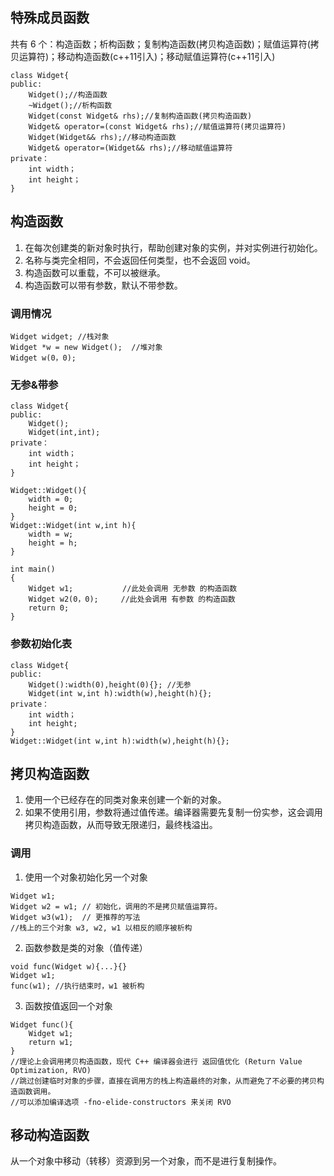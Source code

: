 ## 特殊成员函数
共有 6 个：构造函数；析构函数；复制构造函数(拷贝构造函数)；赋值运算符(拷贝运算符)；移动构造函数(c++11引入)；移动赋值运算符(c++11引入)
```
class Widget{
public:
    Widget();//构造函数
    ~Widget();//析构函数
    Widget(const Widget& rhs);//复制构造函数(拷贝构造函数)
    Widget& operator=(const Widget& rhs);//赋值运算符(拷贝运算符)
    Widget(Widget&& rhs);//移动构造函数
    Widget& operator=(Widget&& rhs);//移动赋值运算符
private：
    int width；
    int height；
}
```
## 构造函数
1. 在每次创建类的新对象时执行，帮助创建对象的实例，并对实例进行初始化。
2. 名称与类完全相同，不会返回任何类型，也不会返回 void。
3. 构造函数可以重载，不可以被继承。
4. 构造函数可以带有参数，默认不带参数。
### 调用情况
```
Widget widget; //栈对象
Widget *w = new Widget();  //堆对象
Widget w(0，0);  
```
### 无参&带参
```
class Widget{
public:
    Widget();
    Widget(int,int);
private：
    int width；
    int height；
}

Widget::Widget(){
    width = 0;
    height = 0;
}
Widget::Widget(int w,int h){
    width = w;
    height = h;
}

int main()
{
    Widget w1;           //此处会调用 无参数 的构造函数
    Widget w2(0，0);     //此处会调用 有参数 的构造函数
    return 0;
}
```
### 参数初始化表
```
class Widget{
public:
    Widget():width(0),height(0){}; //无参
    Widget(int w,int h):width(w),height(h){};
private：
    int width；
    int height;
}
Widget::Widget(int w,int h):width(w),height(h){};
```


## 拷贝构造函数
1. 使用一个已经存在的同类对象来创建一个新的对象。
2. 如果不使用引用，参数将通过值传递。编译器需要先复制一份实参，这会调用拷贝构造函数，从而导致无限递归，最终栈溢出。
### 调用
1. 使用一个对象初始化另一个对象
```
Widget w1; 
Widget w2 = w1; // 初始化，调用的不是拷贝赋值运算符。
Widget w3(w1);  // 更推荐的写法
//栈上的三个对象 w3, w2, w1 以相反的顺序被析构
```
2. 函数参数是类的对象（值传递）
```
void func(Widget w){...}{}
Widget w1; 
func(w1); //执行结束时，w1 被析构
```
3. 函数按值返回一个对象
```
Widget func(){
    Widget w1;
    return w1;
}
//理论上会调用拷贝构造函数，现代 C++ 编译器会进行 返回值优化 (Return Value Optimization, RVO)
//跳过创建临时对象的步骤，直接在调用方的栈上构造最终的对象，从而避免了不必要的拷贝构造函数调用。
//可以添加编译选项 -fno-elide-constructors 来关闭 RVO
```

## 移动构造函数
从一个对象中移动（转移）资源到另一个对象，而不是进行复制操作。




